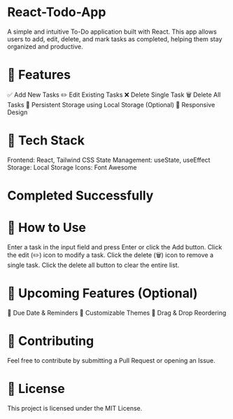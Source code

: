# React-Todo-App
A simple and intuitive To-Do application built with React. This app allows users to add, edit, delete, and mark tasks as completed, helping them stay organized and productive.

# 🚀 Features
✅ Add New Tasks
✏️ Edit Existing Tasks
❌ Delete Single Task
🗑️ Delete All Tasks
💾 Persistent Storage using Local Storage (Optional)
📱 Responsive Design 
# 🚀 Tech Stack
Frontend: React, Tailwind CSS
State Management: useState, useEffect
Storage: Local Storage
Icons: Font Awesome

# Completed Successfully


# 🎯 How to Use
Enter a task in the input field and press Enter or click the Add button.
Click the edit (✏️) icon to modify a task.
Click the delete (🗑️) icon to remove a single task.
Click the delete all button to clear the entire list.


# 📌 Upcoming Features (Optional)
🔔 Due Date & Reminders
🎨 Customizable Themes
📝 Drag & Drop Reordering

# 🤝 Contributing
Feel free to contribute by submitting a Pull Request or opening an Issue.

# 📜 License
This project is licensed under the MIT License.